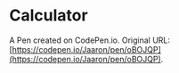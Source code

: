 # Calculator

A Pen created on CodePen.io. Original URL: [https://codepen.io/Jaaron/pen/oBOJQP](https://codepen.io/Jaaron/pen/oBOJQP).


